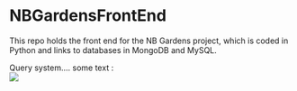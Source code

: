 # NBGardensFrontEnd
This repo holds the front end for the NB Gardens project, which is coded in Python and links to databases in MongoDB and MySQL.


<div>Query system.... some text :</div>
<div><img src="https://raw.githubusercontent.com/t87912/NBGardensFrontEnd/master/NBGardensFrontEndSiteMap.PNG" /></div>